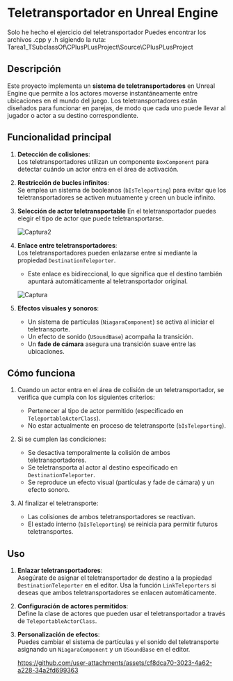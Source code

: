 # Teletransportador en Unreal Engine

Solo he hecho el ejercicio del teletransportador
Puedes encontrar los archivos .cpp y .h sigiendo la ruta: Tarea1_TSubclassOf\CPlusPLusProject\Source\CPlusPLusProject

## Descripción

Este proyecto implementa un **sistema de teletransportadores** en Unreal Engine que permite a los actores moverse instantáneamente entre ubicaciones en el mundo del juego. Los teletransportadores están diseñados para funcionar en parejas, de modo que cada uno puede llevar al jugador o actor a su destino correspondiente.

## Funcionalidad principal

1. **Detección de colisiones**:  
   Los teletransportadores utilizan un componente `BoxComponent` para detectar cuándo un actor entra en el área de activación.

2. **Restricción de bucles infinitos**:  
   Se emplea un sistema de booleanos (`bIsTeleporting`) para evitar que los teletransportadores se activen mutuamente y creen un bucle infinito.
   
3. **Selección de actor teletransportable**
   En el teletransportador puedes elegir el tipo de actor que puede teletransportarse.

   ![Captura2](https://github.com/user-attachments/assets/eb5f706f-8283-469f-9a79-952d3dac2349)


4. **Enlace entre teletransportadores**:  
   Los teletransportadores pueden enlazarse entre sí mediante la propiedad `DestinationTeleporter`.  
   - Este enlace es bidireccional, lo que significa que el destino también apuntará automáticamente al teletransportador original.

   ![Captura](https://github.com/user-attachments/assets/00508bbe-dbc5-4191-9e01-be71dd5470ef)


5. **Efectos visuales y sonoros**:  
   - Un sistema de partículas (`NiagaraComponent`) se activa al iniciar el teletransporte.  
   - Un efecto de sonido (`USoundBase`) acompaña la transición.  
   - Un **fade de cámara** asegura una transición suave entre las ubicaciones.

## Cómo funciona

1. Cuando un actor entra en el área de colisión de un teletransportador, se verifica que cumpla con los siguientes criterios:
   - Pertenecer al tipo de actor permitido (especificado en `TeleportableActorClass`).
   - No estar actualmente en proceso de teletransporte (`bIsTeleporting`).

2. Si se cumplen las condiciones:
   - Se desactiva temporalmente la colisión de ambos teletransportadores.
   - Se teletransporta al actor al destino especificado en `DestinationTeleporter`.
   - Se reproduce un efecto visual (partículas y fade de cámara) y un efecto sonoro.

3. Al finalizar el teletransporte:
   - Las colisiones de ambos teletransportadores se reactivan.
   - El estado interno (`bIsTeleporting`) se reinicia para permitir futuros teletransportes.

## Uso

1. **Enlazar teletransportadores**:  
   Asegúrate de asignar el teletransportador de destino a la propiedad `DestinationTeleporter` en el editor. Usa la función `LinkTeleporters` si deseas que ambos teletransportadores se enlacen automáticamente.

2. **Configuración de actores permitidos**:  
   Define la clase de actores que pueden usar el teletransportador a través de `TeleportableActorClass`.

3. **Personalización de efectos**:  
   Puedes cambiar el sistema de partículas y el sonido del teletransporte asignando un `NiagaraComponent` y un `USoundBase` en el editor.



   https://github.com/user-attachments/assets/cf8dca70-3023-4a62-a228-34a2fd699363




   
